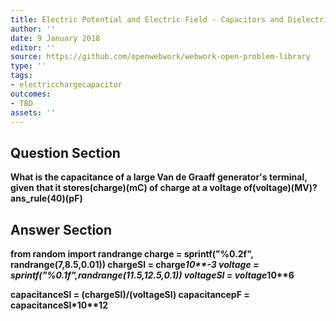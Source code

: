 ```yaml
---
title: Electric Potential and Electric Field - Capacitors and Dielectrics
author: ''
date: 9 January 2018
editor: ''
source: https://github.com/openwebwork/webwork-open-problem-library
type: ''
tags:
- electricchargecapacitor
outcomes:
- TBD
assets: ''
---
```


## Question Section 

<b>
What is the capacitance of a large Van de Graaff generator's terminal, given that it stores(charge)(mC) of charge at a voltage of(voltage)(MV)?
ans_rule(40)(pF)


## Answer Section

from random import randrange
charge = sprintf("%0.2f", randrange(7,8.5,0.01))
chargeSI = charge*10**-3
voltage = sprintf("%0.1f",randrange(11.5,12.5,0.1))
voltageSI = voltage*10**6

capacitanceSI = (chargeSI)/(voltageSI)
capacitancepF = capacitanceSI*10**12